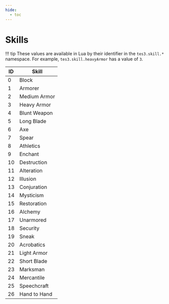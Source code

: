 ```yaml
---
hide:
  - toc
---
```


# Skills

!!! tip
	These values are available in Lua by their identifier in the `tes3.skill.*` namespace. For example, `tes3.skill.heavyArmor` has a value of `3`.

ID | Skill
-- | ------------
0  | Block
1  | Armorer
2  | Medium Armor
3  | Heavy Armor
4  | Blunt Weapon
5  | Long Blade
6  | Axe
7  | Spear
8  | Athletics
9  | Enchant
10 | Destruction
11 | Alteration
12 | Illusion
13 | Conjuration
14 | Mysticism
15 | Restoration
16 | Alchemy
17 | Unarmored
18 | Security
19 | Sneak
20 | Acrobatics
21 | Light Armor
22 | Short Blade
23 | Marksman
24 | Mercantile
25 | Speechcraft
26 | Hand to Hand